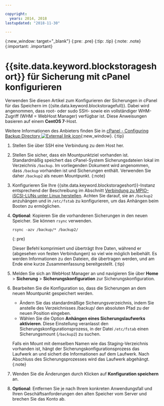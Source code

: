 ```yaml
---

copyright:
  years: 2014, 2018
lastupdated: "2018-11-30"

---
```

{:new_window: target="_blank"}
{:pre: .pre}
{:tip: .tip}
{:note: .note}
{:important: .important}

# {{site.data.keyword.blockstorageshort}} für Sicherung mit cPanel konfigurieren

Verwenden Sie diesen Artikel zum Konfigurieren der Sicherungen in cPanel für das Speichern im {{site.data.keyword.blockstoragefull}}. Dabei wird angenommen, dass root- oder sudo SSH- sowie ein vollständiger WHM-Zugriff (WHM = WebHost Manager) verfügbar ist. Diese Anweisungen basieren auf einem **CentOS 7**-Host.

Weitere Informationen des Anbieters finden Sie in [cPanel - Configuring Backup Directory ![External link icon](../../icons/launch-glyph.svg "External link icon")](https://docs.cpanel.net/display/68Docs/Backup+Configuration#BackupConfiguration-ConfigureBackupDirectory){:new_window}.
{:tip}

1. Stellen Sie über SSH eine Verbindung zu dem Host her.

2. Stellen Sie sicher, dass ein Mountpunktziel vorhanden ist. <br />
Standardmäßig speichert das cPanel-System Sicherungsdateien lokal im Verzeichnis `/backup`. Im vorliegenden Dokument wird angenommen, dass `/backup` vorhanden ist und Sicherungen enthält. Verwenden Sie daher `/backup2` als neuen Mountpunkt.
   {:note}

3. Konfigurieren Sie Ihre {{site.data.keyword.blockstorageshort}}-Instanz entsprechend der Beschreibung im Abschnitt [Verbindung zu MPIO-iSCSI-LUNs unter Linux herstellen](accessing_block_storage_linux.html). Achten Sie darauf, sie an `/backup2` anzuhängen und in `/etc/fstab` zu konfigurieren, um das Anhängen beim Booten zu ermöglichen.

4. **Optional**: Kopieren Sie die vorhandenen Sicherungen in den neuen Speicher. Sie können `rsync` verwenden.
   ```
   rsync -azv /backup/* /backup2/
   ```
   {: pre}

    Dieser Befehl komprimiert und überträgt Ihre Daten, während er (abgesehen von festen Verbindungen) so viel wie möglich beibehält. Es werden Informationen zu den Dateien, die übertragen werden, und am Ende eine kurze Zusammenfassung bereitgestellt.
    {:tip}

5. Melden Sie sich an WebHost Manager an und navigieren Sie über **Home** > **Sicherung** > **Sicherungskonfiguration** zur Sicherungskonfiguration.

6. Bearbeiten Sie die Konfiguration so, dass die Sicherungen an dem neuen Mountpunkt gespeichert werden.
    - Ändern Sie das standardmäßige Sicherungsverzeichnis, indem Sie anstelle des Verzeichnisses /backup/ den absoluten Pfad zu der neuen Position eingeben.
    - Wählen Sie die Option **Anhängen eines Sicherungslaufwerks aktivieren**. Diese Einstellung veranlasst den Sicherungskonfigurationsprozess, in der Datei `/etc/fstab` einen Sicherungsmount (`/backup2`) zu suchen. <br />

    Falls ein Mount mit demselben Namen wie das Staging-Verzeichnis vorhanden ist, hängt der Sicherungskonfigurationsprozess das Laufwerk an und sichert die Informationen auf dem Laufwerk. Nach Abschluss des Sicherungsprozesses wird das Laufwerk abgehängt.
    {:note}

7. Wenden Sie die Änderungen durch Klicken auf **Konfiguration speichern** an.

8. **Optional**: Entfernen Sie je nach Ihrem konkreten Anwendungsfall und Ihren Geschäftsanforderungen den alten Speicher vom Server und brechen Sie das Konto ab.
